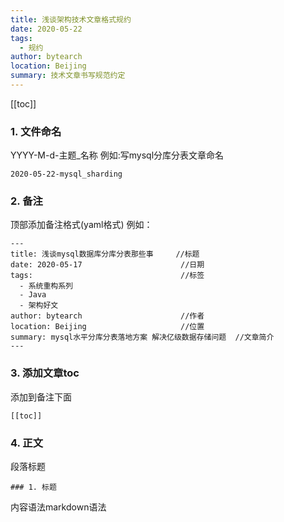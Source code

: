 ```yaml
---
title: 浅谈架构技术文章格式规约
date: 2020-05-22
tags: 
  - 规约
author: bytearch
location: Beijing  
summary: 技术文章书写规范约定
---
```


[[toc]]

### 1. 文件命名
YYYY-M-d-主题_名称
例如:写mysql分库分表文章命名

    2020-05-22-mysql_sharding
### 2. 备注
顶部添加备注格式(yaml格式)
例如：
```text
---
title: 浅谈mysql数据库分库分表那些事     //标题
date: 2020-05-17                      //日期
tags:                                 //标签
  - 系统重构系列
  - Java
  - 架构好文
author: bytearch                      //作者
location: Beijing                     //位置
summary: mysql水平分库分表落地方案 解决亿级数据存储问题  //文章简介
---
```
### 3. 添加文章toc
添加到备注下面
```text
[[toc]]
```

### 4. 正文
段落标题
```text
### 1. 标题
```
内容语法markdown语法